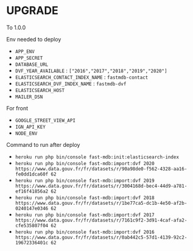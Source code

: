 # UPGRADE

To 1.0.0

Env needed to deploy

* `APP_ENV`
* `APP_SECRET`
* `DATABASE_URL`
* `DVF_YEAR_AVAILABLE` : `["2016","2017","2018","2019","2020"]`
* `ELASTICSEARCH_CONTACT_INDEX_NAME` : `fastmdb-contact`
* `ELASTICSEARCH_DVF_INDEX_NAME` : `fastmdb-dvf`
* `ELASTICSEARCH_HOST`
* `MAILER_DSN`

For front

* `GOOGLE_STREET_VIEW_API`
* `IGN_API_KEY`
* `NODE_ENV`

Command to run after deploy

* `heroku run php bin/console fast-mdb:init:elasticsearch-index`
* `heroku run php bin/console fast-mdb:import:dvf 2020 https://www.data.gouv.fr/fr/datasets/r/90a98de0-f562-4328-aa16-fe0dd1dca60f 62`
* `heroku run php bin/console fast-mdb:import:dvf 2019 https://www.data.gouv.fr/fr/datasets/r/3004168d-bec4-44d9-a781-ef16f41856a2 62`
* `heroku run php bin/console fast-mdb:import:dvf 2018 https://www.data.gouv.fr/fr/datasets/r/1be77ca5-dc1b-4e50-af2b-0240147e0346 62`
* `heroku run php bin/console fast-mdb:import:dvf 2017 https://www.data.gouv.fr/fr/datasets/r/7161c9f2-3d91-4caf-afa2-cfe535807f04 62`
* `heroku run php bin/console fast-mdb:import:dvf 2016 https://www.data.gouv.fr/fr/datasets/r/0ab442c5-57d1-4139-92c2-19672336401c 62`
